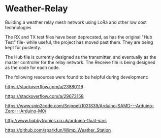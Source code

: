 # Weather-Relay
Building a weather relay mesh network using LoRa and other low cost technologies

The RX and TX test files have been deprecated, as has the original "Hub Test" file- while useful, the project has moved past them. They are being kept for posterity.

The Hub file is currently designed as the transmitter, and eventually as the master controller for the relay network. The Receive file is being designed as the code for each node. 


The following resources were found to be helpful during development:

https://stackoverflow.com/a/23880116

https://stackoverflow.com/a/29673158

https://www.snip2code.com/Snippet/1031839/Arduino-SAMD---Arduino-Zero---Arduino-M0/

http://www.hobbytronics.co.uk/arduino-float-vars

https://github.com/sparkfun/Wimp_Weather_Station
